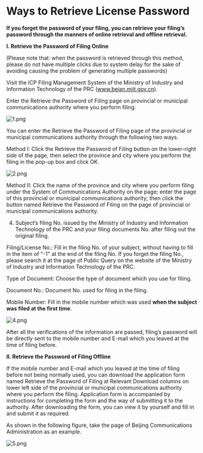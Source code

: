 # Ways to Retrieve License Password

**If you forget the password of your filing, you can retrieve your filing’s password through the manners of online retrieval and offline retrieval.**

**I. Retrieve the Password of Filing Online**

(Please note that: when the password is retrieved through this method, please do not have multiple clicks due to system delay for the sake of avoiding causing the problem of generating multiple passwords)

Visit the ICP Filing Management System of the Ministry of Industry and Information Technology of the PRC (www.beian.miit.gov.cn).

Enter the Retrieve the Password of Filing page on provincial or municipal communications authority where you perform filing.

![1.png](https://img1.jcloudcs.com/cms/a8febda3-9652-4fe5-acca-c69c02ca35f720180918170258.png)

You can enter the Retrieve the Password of Filing page of the provincial or municipal communications authority through the following two ways.

Method I: Click the Retrieve the Password of Filing button on the lower-right side of the page, then select the province and city where you perform the filing in the pop-up box and click OK.

![2.png](https://img1.jcloudcs.com/cms/7849dcb8-f193-4a7e-9e00-6f4432c28d3520180918170332.png)

Method II: Click the name of the province and city where you perform filing under the System of Communications Authority on the page; enter the page of this provincial or municipal communications authority; then click the button named Retrieve the Password of Filing on the page of provincial or municipal communications authority.

4. Subject’s filing No. issued by the Ministry of Industry and Information Technology of the PRC and your filing documents No. after filing out the original filing.

Filing/License No.: Fill in the filing No. of your subject, without having to fill in the item of "-1" at the end of the filing No. If you forget the filing No., please search it at the page of Public Query on the website of the Ministry of Industry and Information Technology of the PRC.

Type of Document: Choose the type of document which you use for filing.

Document No.: Document No. used for filing in the filing.

Mobile Number: Fill in the mobile number which was used **when the subject was filed at the first time**.

![4.png](https://img1.jcloudcs.com/cms/b47b248a-b011-40a2-954e-a4dd92bf435c20180918170819.png)

After all the verifications of the information are passed, filing’s password will be directly sent to the mobile number and E-mail which you leaved at the time of filing before.

**II. Retrieve the Password of Filing Offline**

If the mobile number and E-mail which you leaved at the time of filing before not being normally used, you can download the application form named Retrieve the Password of Filing at Relevant Download columns on lower left side of the provincial or municipal communications authority where you perform the filing. Application form is accompanied by instructions for completing the form and the way of submitting it to the authority. After downloading the form, you can view it by yourself and fill in and submit it as required.

As shown in the following figure, take the page of Beijing Communications Administration as an example.

![5.png](https://img1.jcloudcs.com/cms/e25c8476-e112-43c8-b6f1-123b4dbddd8d20180918170904.png)